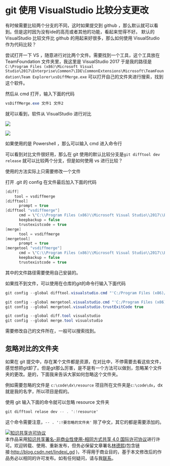 
# git 使用 VisualStudio 比较分支更改

有时候需要比较两个分支的不同，这时如果提交到 github ，那么默认就可以看到。但是这时因为没有ide的高亮或者其他的功能，看起来觉得不好。
默认的 VisualStudio 比较文件比 github 的用起来好很多，那么如何使用 VisualStudio 作为代码比较？
<!-- 标签：git -->

<!--more-->



尝试打开一下 VS ，随意进行对比两个文件。需要找到一个工具，这个工具放在 TeamFoundation 文件夹里，我这里是 VisualStudio 2017 于是我的路径是`C:\Program Files (x86)\Microsoft Visual Studio\2017\Enterprise\Common7\IDE\CommonExtensions\Microsoft\TeamFoundation\Team Explorer\vsDiffMerge.exe` 可以打开自己的文件夹进行搜索，找到这个软件。

然后从 cmd 打开，输入下面的代码

```csharp
vsDiffMerge.exe 文件1 文件2
```

就可以看到，软件从 VisualStudio 进行对比

![](http://7xqpl8.com1.z0.glb.clouddn.com/34fdad35-5dfe-a75b-2b4b-8c5e313038e2%2F2017118185826.jpg)

![](http://7xqpl8.com1.z0.glb.clouddn.com/34fdad35-5dfe-a75b-2b4b-8c5e313038e2%2F201711819136.jpg)


如果使用的是 Powershell ，那么可以输入 cmd 进入命令行

可以看到对比文件很好用，那么在 git 使用的默认比较分支是`git difftool dev release` 就可以比较两个分支，但是如何使用 vs 进行比较？

使用的方法实际上只需要修改一个文件

打开 .git 的 config 在文件最后加入下面的代码

```csharp
[diff]
    tool = vsdiffmerge
[difftool]
      prompt = true
[difftool "vsdiffmerge"]
      cmd = \"C:\\Program Files (x86)\\Microsoft Visual Studio\\2017\\Enterprise\\Common7\\IDE\\CommonExtensions\\Microsoft\\TeamFoundation\\Team Explorer\\vsDiffMerge.exe\" \"$LOCAL\" \"$REMOTE\" //t
      keepbackup = false
      trustexistcode = true
[merge]
      tool = vsdiffmerge
[mergetool]
      prompt = true
[mergetool "vsdiffmerge"]
      cmd = \"C:\\Program Files (x86)\\Microsoft Visual Studio\\2017\\Enterprise\\Common7\\IDE\\CommonExtensions\\Microsoft\\TeamFoundation\\Team Explorer\\vsDiffMerge.exe\" \"$LOCAL\" \"$REMOTE\" //t //m
      keepbackup = false
      trustexistcode = true
```

其中的文件路径需要使用自己安装的。

如果找不到文件，可以使用在仓库的git的命令行输入下面代码

```csharp
git config --global difftool.visualstudio.cmd "'C:/Program Files (x86)/Microsoft Visual Studio/2017/Enterprise/Common7/IDE/CommonExtensions/Microsoft/TeamFoundation/Team Explorer/vsdiffmerge.exe' \$LOCAL \$REMOTE Source Target //ignorespace //t"

git config --global mergetool.visualstudio.cmd "'C:/Program Files (x86)/Microsoft Visual Studio/2017/Enterprise/Common7/IDE/CommonExtensions/Microsoft/TeamFoundation/Team Explorer/vsdiffmerge.exe' \$LOCAL \$REMOTE \$BASE \$MERGED //ignorespace //m"  
git config --global mergetool.visualstudio.trustExitCode true

git config --global diff.tool visualstudio  
git config --global merge.tool visualstudio 
```

需要修改自己的文件所在，一般可以搜索找到。

## 忽略对比的文件夹

如果在 git 提交中，存在某个文件都是资源，在对比中，不停需要去看这些文件，感觉想把git卸了。但是git那么厉害，是不是有一个方法可以做到，忽略某个文件夹的更改。是的，下面我来告诉大家如何忽略这个文件夹。

例如需要忽略的文件是 `c:\code\dx\resource` 项目所在文件夹是`c:\code\dx`，dx就是我的名字，所以项目是假的。

使用 git 输入下面的命令就可以忽略 resource 文件夹

```csharp
git difftool relase dev -- . ':!resource'

```

这个命令需要注意，`-- . ':!要忽略的文件夹'` 除了中文，其它的都是需要添加的。





<a rel="license" href="http://creativecommons.org/licenses/by-nc-sa/4.0/"><img alt="知识共享许可协议" style="border-width:0" src="https://licensebuttons.net/l/by-nc-sa/4.0/88x31.png" /></a><br />本作品采用<a rel="license" href="http://creativecommons.org/licenses/by-nc-sa/4.0/">知识共享署名-非商业性使用-相同方式共享 4.0 国际许可协议</a>进行许可。欢迎转载、使用、重新发布，但务必保留文章署名[林德熙](http://blog.csdn.net/lindexi_gd)(包含链接:http://blog.csdn.net/lindexi_gd )，不得用于商业目的，基于本文修改后的作品务必以相同的许可发布。如有任何疑问，请与我[联系](mailto:lindexi_gd@163.com)。